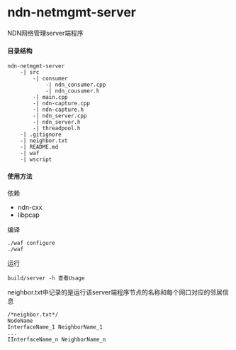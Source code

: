 # ndn-netmgmt-server
NDN网络管理server端程序

#### 目录结构
```
ndn-netmgmt-server 
    -| src 
        -| consumer
            -| ndn_consumer.cpp
            -| ndn_cousumer.h
        -| main.cpp
        -| ndn-capture.cpp
        -| ndn-capture.h
        -| ndn_server.cpp
        -| ndn_server.h
        -| threadpool.h
    -| .gitignore
    -| neighbor.txt
    -| README.md
    -| waf
    -| wscript
``` 

#### 使用方法
依赖
* ndn-cxx 
* libpcap

编译
```
./waf configure
./waf
```

运行
```
build/server -h 查看Usage
```

neighbor.txt中记录的是运行该server端程序节点的名称和每个网口对应的邻居信息
```
/*neighbor.txt*/
NodeName
InterfaceName_1 NeighborName_1
...
IInterfaceName_n NeighborName_n
```